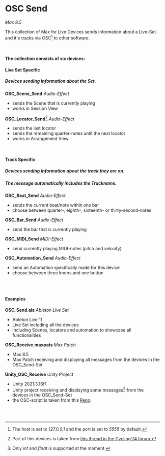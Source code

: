# OSC Send

*Max 8.5*

This collection of Max for Live Devices sends information about a Live-Set and it's tracks via OSC[^1] to other software.

<br/>

#### The collection consists of six devices:
#### Live Set Specific
##### *Devices sending information about the Set*.
**OSC_Scene_Send** *Audio-Effect*
- sends the Scene that is currently playing 
- works in Session View

**OSC_Locator_Send**[^3] *Audio-Effect*
- sends the last locator
- sends the remaining quarter-notes until the next locator
- works in Arrangement View

<br/>

#### Track Specific
##### *Devices sending information about the track they are on.*
##### The message automatically includes the Trackname.
**OSC_Beat_Send** *Audio-Effect*
- sends the current beat/note within one bar
- choose between quarter-, eighth-, sixteenth- or thirty-second-notes

**OSC_Bar_Send** *Audio-Effect*
- send the bar that is currently playing

**OSC_MIDI_Send** *MIDI-Effect*
- send currently playing MIDI-notes (pitch and velocity)

**OSC_Automation_Send** *Audio-Effect*
- send an Automation specifically made for this device
- choose between three knobs and one button

<br/>
<br/>

#### Examples
**OSC_Send.als** *Ableton Live Set*
- Ableton Live 11
- Live Set including all the devices
- including Scenes, locators and automation to showcase all functionalities 

**OSC_Receive.maxpats** *Max Patch*
- Max 8.5
- Max Patch receiving and displaying all messages from the devices in the OSC_Send-Set

**Unity_OSC_Receive** *Unity Project*
- Unity 2021.3.16f1
- Unity project receiving and displaying some messages[^2] from the devices in the OSC_Send-Set
- the OSC-script is taken from this [Repo](https://thomasfredericks.github.io/UnityOSC).

<br/>
<br/>

[^1]: The host is set to *127.0.0.1* and the port is set to *5555* by default.
[^2]: Only *int* and *float* is supported at the moment.
[^3]: Part of this devices is taken from [this thread in the Cycling'74 forum.](https://cycling74.com/forums/is-it-possible-to-print-the-name-of-a-locator-as-the-playhead-passes-by-in-max)
